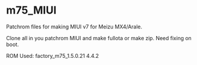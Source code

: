 # m75_MIUI
Patchrom files for making MIUI v7 for Meizu MX4/Arale.

Clone all in you patchrom MIUI and make fullota or make zip. Need fixing on boot.

ROM Used: factory_m75_1.5.0.21  4.4.2
